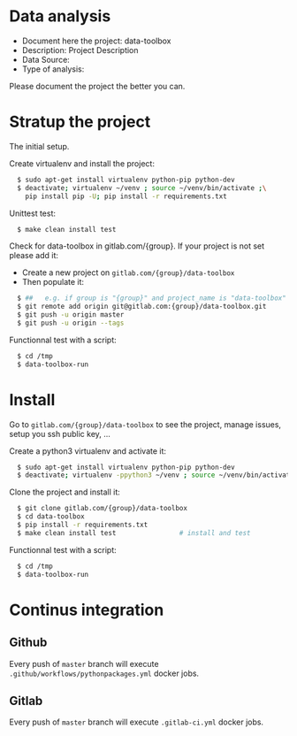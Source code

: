# Data analysis
- Document here the project: data-toolbox
- Description: Project Description
- Data Source:
- Type of analysis:

Please document the project the better you can.

# Stratup the project

The initial setup.

Create virtualenv and install the project:
```bash
  $ sudo apt-get install virtualenv python-pip python-dev
  $ deactivate; virtualenv ~/venv ; source ~/venv/bin/activate ;\
    pip install pip -U; pip install -r requirements.txt
```

Unittest test:
```bash
  $ make clean install test
```

Check for data-toolbox in gitlab.com/{group}.
If your project is not set please add it:

- Create a new project on `gitlab.com/{group}/data-toolbox`
- Then populate it:

```bash
  $ ##   e.g. if group is "{group}" and project_name is "data-toolbox"
  $ git remote add origin git@gitlab.com:{group}/data-toolbox.git
  $ git push -u origin master
  $ git push -u origin --tags
```

Functionnal test with a script:
```bash
  $ cd /tmp
  $ data-toolbox-run
```
# Install
Go to `gitlab.com/{group}/data-toolbox` to see the project, manage issues,
setup you ssh public key, ...

Create a python3 virtualenv and activate it:
```bash
  $ sudo apt-get install virtualenv python-pip python-dev
  $ deactivate; virtualenv -ppython3 ~/venv ; source ~/venv/bin/activate
```

Clone the project and install it:
```bash
  $ git clone gitlab.com/{group}/data-toolbox
  $ cd data-toolbox
  $ pip install -r requirements.txt
  $ make clean install test                # install and test
```
Functionnal test with a script:
```bash
  $ cd /tmp
  $ data-toolbox-run
``` 

# Continus integration
## Github 
Every push of `master` branch will execute `.github/workflows/pythonpackages.yml` docker jobs.
## Gitlab
Every push of `master` branch will execute `.gitlab-ci.yml` docker jobs.
